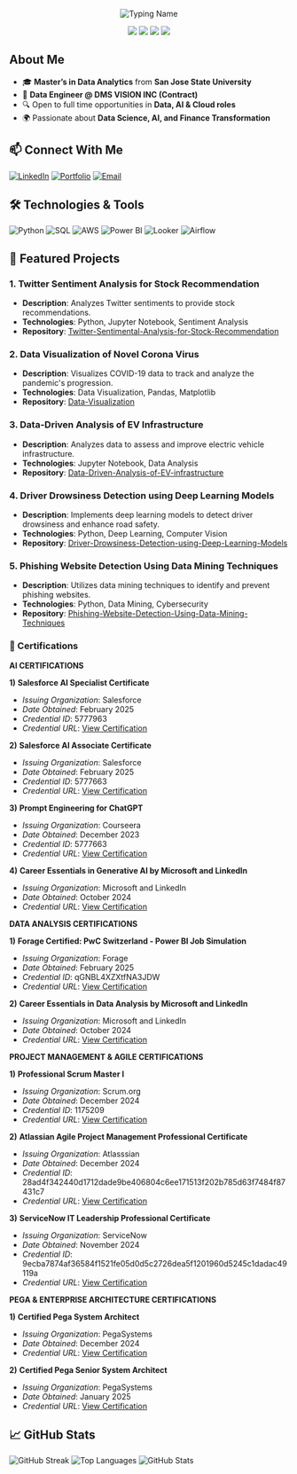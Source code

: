<p align="center">
  <img src="https://readme-typing-svg.demolab.com?font=Fira+Code&weight=600&size=30&duration=3000&pause=500&color=87CEEB&center=true&vCenter=true&width=700&height=50&lines=Rohan+Mayukh+Ungarala" alt="Typing Name">
</p>

<p align="center">
  <img src="https://img.shields.io/badge/Lifelong_Learner_and_Innovator-FF6347?style=for-the-badge&logo=riseup&logoColor=white" />
  <img src="https://img.shields.io/badge/Passionate_About_Data,_AI,_and_Cloud-FF9800?style=for-the-badge&logo=aws&logoColor=white" />
  <img src="https://img.shields.io/badge/Building_Impactful_Tech_Solutions-4CAF50?style=for-the-badge&logo=github&logoColor=white" />
  <img src="https://img.shields.io/badge/Continuously_Expanding_My_Knowledge-1E90FF?style=for-the-badge&logo=python&logoColor=white" />
</p>

## About Me
- 🎓 **Master’s in Data Analytics** from **San Jose State University**
- 💼 **Data Engineer @ DMS VISION INC (Contract)**
- 🔍 Open to full time opportunities in **Data, AI & Cloud roles**
- 🌍 Passionate about **Data Science, AI, and Finance Transformation**

## 📫 Connect With Me
[![LinkedIn](https://img.shields.io/badge/-LinkedIn-blue?style=flat&logo=Linkedin)](https://www.linkedin.com/in/mayukh-u/)
[![Portfolio](https://img.shields.io/badge/-Portfolio-181717?style=flat&logo=github)](https://github.com/RohanUngarala)
[![Email](https://img.shields.io/badge/-Email-c14438?style=flat&logo=gmail&logoColor=white)](mailto:rohanmayukh@gmail.com)

## 🛠️ Technologies & Tools
![Python](https://img.shields.io/badge/-Python-333?style=flat&logo=python)
![SQL](https://img.shields.io/badge/-SQL-333?style=flat&logo=postgresql)
![AWS](https://img.shields.io/badge/-AWS-232F3E?style=flat&logo=amazon-aws)
![Power BI](https://img.shields.io/badge/-Power%20BI-F2C811?style=flat&logo=power-bi)
![Looker](https://img.shields.io/badge/-Looker-4285F4?style=flat&logo=looker)
![Airflow](https://img.shields.io/badge/-Airflow-017CEE?style=flat&logo=apache-airflow)


## 📂 Featured Projects

### 1. Twitter Sentiment Analysis for Stock Recommendation
- **Description**: Analyzes Twitter sentiments to provide stock recommendations.
- **Technologies**: Python, Jupyter Notebook, Sentiment Analysis
- **Repository**: [Twitter-Sentimental-Analysis-for-Stock-Recommendation](https://github.com/RohanUngarala/Twitter-Sentimental-Analysis-for-Stock-Recommendation)

### 2. Data Visualization of Novel Corona Virus
- **Description**: Visualizes COVID-19 data to track and analyze the pandemic's progression.
- **Technologies**: Data Visualization, Pandas, Matplotlib
- **Repository**: [Data-Visualization](https://github.com/RohanUngarala/Data-Visualization)

### 3. Data-Driven Analysis of EV Infrastructure
- **Description**: Analyzes data to assess and improve electric vehicle infrastructure.
- **Technologies**: Jupyter Notebook, Data Analysis
- **Repository**: [Data-Driven-Analysis-of-EV-infrastructure](https://github.com/RohanUngarala/Data-Driven-Analysis-of-EV-infrastructure)

### 4. Driver Drowsiness Detection using Deep Learning Models
- **Description**: Implements deep learning models to detect driver drowsiness and enhance road safety.
- **Technologies**: Python, Deep Learning, Computer Vision
- **Repository**: [Driver-Drowsiness-Detection-using-Deep-Learning-Models](https://github.com/RohanUngarala/Driver-Drowsiness-Detection-using-Deep-Learning-Models)

### 5. Phishing Website Detection Using Data Mining Techniques
- **Description**: Utilizes data mining techniques to identify and prevent phishing websites.
- **Technologies**: Python, Data Mining, Cybersecurity
- **Repository**: [Phishing-Website-Detection-Using-Data-Mining-Techniques](https://github.com/RohanUngarala/Phishing-Website-Detection-Using-Data-Mining-Techniques)


### 📜 Certifications

**AI CERTIFICATIONS**

**1)** **Salesforce AI Specialist Certificate**
  - *Issuing Organization*: Salesforce
  - *Date Obtained*: February 2025
  - *Credential ID*: 5777963
  - *Credential URL*: [View Certification](https://trailhead.salesforce.com/en/credentials/verification/)

**2)** **Salesforce AI Associate Certificate**
  - *Issuing Organization*: Salesforce
  - *Date Obtained*: February 2025
  - *Credential ID*: 5777663
  - *Credential URL*: [View Certification](https://trailhead.salesforce.com/en/credentials/verification/)

**3)** **Prompt Engineering for ChatGPT**
  - *Issuing Organization*: Courseera
  - *Date Obtained*: December 2023
  - *Credential ID*: 5777663
  - *Credential URL*: [View Certification](https://www.coursera.org/account/accomplishments/verify/UKARZMF5QBW4)

**4)** **Career Essentials in Generative AI by Microsoft and LinkedIn**
  - *Issuing Organization*: Microsoft and LinkedIn 
  - *Date Obtained*: October 2024
  - *Credential URL*: [View Certification](https://www.linkedin.com/learning/certificates/8d3822db366273805f3d3001ef78012cb1d45f5a8f6f2c8ac337713e587a5460?lipi=urn%3Ali%3Apage%3Ad_flagship3_profile_view_base_certifications_details%3BZ4miJEeCRdi8i7j0qxrTBg%3D%3D)

**DATA ANALYSIS CERTIFICATIONS**

**1)** **Forage Certified: PwC Switzerland - Power BI Job Simulation**
  - *Issuing Organization*: Forage
  - *Date Obtained*: February 2025
  - *Credential ID*: qGNBL4XZXtfNA3JDW
  - *Credential URL*: [View Certification](https://forage-uploads-prod.s3.amazonaws.com/completion-certificates/4sLyCPgmsy8DA6Dh3/a87GpgE6tiku7q3gu_4sLyCPgmsy8DA6Dh3_rrgJJTCiqqiWAQWSL_1740180306371_completion_certificate.pdf)

**2)** **Career Essentials in Data Analysis by Microsoft and LinkedIn**
  - *Issuing Organization*: Microsoft and LinkedIn 
  - *Date Obtained*: October 2024
  - *Credential URL*: [View Certification](https://www.linkedin.com/learning/certificates/296c9e86dad607994204dffb47d1b01f7b459ff71432b38e614ddb185a3933ad?lipi=urn%3Ali%3Apage%3Ad_flagship3_profile_view_base_certifications_details%3BZ4miJEeCRdi8i7j0qxrTBg%3D%3D)

**PROJECT MANAGEMENT & AGILE CERTIFICATIONS**

**1)** **Professional Scrum Master I**
  - *Issuing Organization*: Scrum.org
  - *Date Obtained*: December 2024
  - *Credential ID*: 1175209
  - *Credential URL*: [View Certification](https://scrum.org/certificates/1175209)

**2)** **Atlassian Agile Project Management Professional Certificate**
  - *Issuing Organization*: Atlasssian
  - *Date Obtained*: December 2024
  - *Credential ID*: 28ad4f342440d1712dade9be406804c6ee171513f202b785d63f7484f87431c7
  - *Credential URL*: [View Certification](https://www.linkedin.com/learning/certificates/28ad4f342440d1712dade9be406804c6ee171513f202b785d63f7484f87431c7?lipi=urn%3Ali%3Apage%3Ad_flagship3_profile_view_base_certifications_details%3BZ4miJEeCRdi8i7j0qxrTBg%3D%3D)

**3)** **ServiceNow IT Leadership Professional Certificate**
  - *Issuing Organization*: ServiceNow
  - *Date Obtained*: November 2024
  - *Credential ID*: 9ecba7874af36584f1521fe05d0d5c2726dea5f1201960d5245c1dadac49119a
  - *Credential URL*: [View Certification](https://www.linkedin.com/learning/certificates/9ecba7874af36584f1521fe05d0d5c2726dea5f1201960d5245c1dadac49119a?lipi=urn%3Ali%3Apage%3Ad_flagship3_profile_view_base_certifications_details%3BZ4miJEeCRdi8i7j0qxrTBg%3D%3D)

**PEGA & ENTERPRISE ARCHITECTURE CERTIFICATIONS**

**1)** **Certified Pega System Architect**
  - *Issuing Organization*: PegaSystems
  - *Date Obtained*: December 2024
  - *Credential URL*: [View Certification](https://accounts.pega.com/profile/RohanNagaVenkataU17358360/share/BPEGACPSA23V1-PEGACPSA23V1)

**2)** **Certified Pega Senior System Architect**
  - *Issuing Organization*: PegaSystems
  - *Date Obtained*: January 2025
  - *Credential URL*: [View Certification](https://accounts.pega.com/profile/RohanNagaVenkataU17358360/share/BPEGACPSSA23V1-PEGACPSSA23V1)







## 📈 GitHub Stats
![GitHub Streak](https://streak-stats.demolab.com?user=RohanUngarala&theme=dark&hide_border=true)
![Top Languages](https://github-readme-stats.vercel.app/api/top-langs/?username=RohanUngarala&layout=compact&theme=dark)
![GitHub Stats](https://github-readme-stats.vercel.app/api?username=RohanUngarala&show_icons=true&theme=dark)


